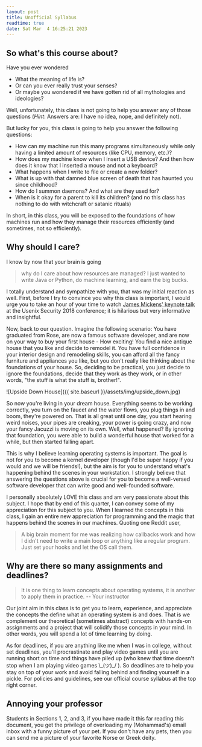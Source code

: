 ```yaml
---
layout: post
title: Unofficial Syllabus
readtime: true
date: Sat Mar  4 16:25:21 2023 
---
```


## So what's this course about?
Have you ever wondered
* What the meaning of life is?
* Or can you ever really trust your senses?
* Or maybe you wondered if we have gotten rid of all mythologies and ideologies?

Well, unfortunately, this class is not going to help you answer any of those
questions (_Hint_: Answers are: I have no idea, nope, and definitely not).

But lucky for you, this class is going to help you answer the following
questions:

* How can my machine run this many programs simultaneously while only having a
  limited amount of resources (like CPU, memory, etc.)?
* How does my machine know when I insert a USB device? And then how does it know
  that I inserted a mouse and not a keyboard?
* What happens when I write to file or create a new folder?
* What is up with that damned blue screen of death that has haunted you since
  childhood?
* How do I summon daemons? And what are they used for?
* When is it okay for a parent to kill its children? (and no this class has
  nothing to do with witchcraft or satanic rituals)

In short, in this class, you will be exposed to the foundations of how machines
run and how they manage their resources efficiently (and sometimes, not so
efficiently). 

## Why should I care?
I know by now that your brain is going 
>why do I care about how resources are managed? I just wanted to write Java or
Python, do machine learning, and earn the big bucks.

I totally understand and sympathize with you, that was my initial reaction as
well. First, before I try to convince you why this class is important, I would
urge you to take an hour of your time to watch [James Mickens' keynote
talk](https://www.youtube.com/watch?v=ajGX7odA87k) at the Usenix Security 2018
conference; it is hilarious but very informative and insightful. 

Now, back to our question. Imagine the following scenario: You have graduated
from Rose, are now a famous software developer, and are now on your way to buy
your first house - How exciting! You find a nice antique house that you like and
decide to remodel it. You have full confidence in your interior design and
remodeling skills, you can afford all the fancy furniture and appliances you
like, but you don't really like thinking about the foundations of your house.
So, deciding to be practical, you just decide to ignore the foundations, decide
that they work as they work, or in other words, "the stuff is what the stuff is,
brother!".

![Upside Down House]({{ site.baseurl }}/assets/img/upside_down.jpg)

So now you're living in your dream house. Everything seems to be working
correctly, you turn on the faucet and the water flows, you plug things in and
boom, they're powered on. That is all great until one day, you start hearing
weird noises, your pipes are creaking, your power is going crazy, and now your
fancy Jacuzzi is moving on its own. Well, what happened? By ignoring that
foundation, you were able to build a wonderful house that worked for a while,
but then started falling apart. 

This is why I believe learning operating systems is important. The goal is not
for you to become a kernel developer (though I'd be super happy if you would and
we will be friends!), but the aim is for you to understand what's happening
behind the scenes in your workstation. I strongly believe that answering the
questions above is crucial for you to become a well-versed software developer
that can write good and well-founded software. 

I personally absolutely LOVE this class and am very passionate about this
subject. I hope that by end of this quarter, I can convey some of my
appreciation for this subject to you. When I learned the concepts in this
class, I gain an entire new appreciation for programming and the magic that
happens behind the scenes in our machines. Quoting one Reddit user, 
> A big brain moment for me was realizing how callbacks work and how I didn't
  need to write a main loop or anything like a regular program. Just set your
  hooks and let the OS call them.

## Why are there so many assignments and deadlines?
> It is one thing to learn concepts about operating systems, it is another to
apply them in practice. -- Your instructor

Our joint aim in this class is to get you to learn, experience, and appreciate
the concepts the define what an operating system is and does. That is we
complement our theoretical (sometimes abstract) concepts with hands-on
assignments and a project that will solidify those concepts in your mind. In
other words, you will spend a lot of time learning by doing.

As for deadlines, if you are anything like me when I was in college, without set
deadlines, you'll procrastinate and play video games until you are running short
on time and things have piled up (who knew that time doesn't stop when I am
playing video games \\\_(ツ)\_/ ). So deadlines are to help you stay on top of
your work and avoid falling behind and finding yourself in a pickle. For
policies and guidelines, see our official course syllabus at the top right
corner.

## Annoying your professor

Students in Sections 1, 2, and 3, if you have made it this far reading this
document, you get the privilege of overloading my (Mohammad's) email inbox with
a funny picture of your pet. If you don't have any pets, then you can send me a
picture of your favorite Norse or Greek deity.

<!-- 
## A statement on mental health
I know that as students, you are dealing with a lot of stress, often a lack of
sleep, and sometimes social isolation (especially in the COVID times). It is
easy to neglect your mental (and physical) health and lose yourself in the
vortex of pressure. Spoken from experience, it is important for you to *make
time* for yourself, both mentally and physically. Therefore, if at any point
during the quarter, you feel that you are in need of help, please reach out to
the [office of health
services](https://www.rose-hulman.edu/campus-life/student-services/wellness-and-health-services/health-services/index.html)
or [the student counseling
center](https://www.rose-hulman.edu/campus-life/student-services/wellness-and-health-services/counseling-services/index.html).
Also, if you feel comfortable, you can reach out to me so I can help you
devise a plan to tackle your coursework for CSSE 332. 

Students of Sections 03 and 04 (and others if you like), if you have read so far
into the unofficial syllabus, send [Mohammad](mailto:noureddi@rose-hulman.edu) a
picture of your favorite Norse or Greek god. If you don't have a favorite Norse
or Greek god, then look them up and pick one, you definitely should. 

## Mystery Point
I bet you were wondering what is the mystery point about in the official syllabus. Well, here it is.
If you have read this unofficial syllabus, send me an email with a picture of a dinosaur and you
automatically earn one point on your grade!
-->



